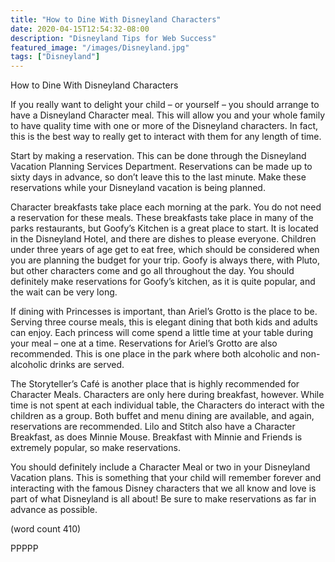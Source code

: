 ```yaml
---
title: "How to Dine With Disneyland Characters"
date: 2020-04-15T12:54:32-08:00
description: "Disneyland Tips for Web Success"
featured_image: "/images/Disneyland.jpg"
tags: ["Disneyland"]
---
```


How to Dine With Disneyland Characters

If you really want to delight your child – or yourself – 
you should arrange to have a Disneyland Character 
meal. This will allow you and your whole family to 
have quality time with one or more of the 
Disneyland characters. In fact, this is the best 
way to really get to interact with them for any 
length of time.

Start by making a reservation. This can be done 
through the Disneyland Vacation Planning Services 
Department. Reservations can be made up to sixty 
days in advance, so don’t leave this to the last 
minute. Make these reservations while your 
Disneyland vacation is being planned. 

Character breakfasts take place each morning at the 
park. You do not need a reservation for these meals. 
These breakfasts take place in many of the parks 
restaurants, but Goofy’s Kitchen is a great place to 
start. It is located in the Disneyland Hotel, and there 
are dishes to please everyone. Children under three 
years of age get to eat free, which should be 
considered when you are planning the budget for 
your trip. Goofy is always there, with Pluto, but 
other characters come and go all throughout the 
day. You should definitely make reservations for 
Goofy’s kitchen, as it is quite popular, and the wait 
can be very long.

If dining with Princesses is important, than Ariel’s 
Grotto is the place to be. Serving three course meals, 
this is elegant dining that both kids and adults can 
enjoy. Each princess will come spend a little time at 
your table during your meal – one at a time. 
Reservations for Ariel’s Grotto are also recommended. 
This is one place in the park where both alcoholic and 
non-alcoholic drinks are served.

The Storyteller’s Café is another place that is highly 
recommended for Character Meals. Characters are 
only here during breakfast, however. While time is 
not spent at each individual table, the Characters do 
interact with the children as a group. Both buffet and 
menu dining are available, and again, reservations 
are recommended. Lilo and Stitch also have a 
Character Breakfast, as does Minnie Mouse. 
Breakfast with Minnie and Friends is extremely 
popular, so make reservations.

You should definitely include a Character Meal or 
two in your Disneyland Vacation plans. This is 
something that your child will remember forever and 
interacting with the famous Disney characters that 
we all know and love is part of what Disneyland is 
all about! Be sure to make reservations as far in 
advance as possible. 

(word count 410)

PPPPP

